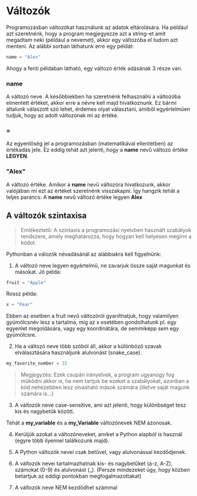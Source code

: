 # Változók

Programozásban változókat használunk az adatok eltárolására. Ha például azt szeretnénk, hogy a program megjegyezze azt a string-et amit megadtam neki (például a nevemet), akkor egy változóba el tudom azt menteni. Az alábbi sorban láthatunk erre egy példát:

```python
name = "Alex"
```

Ahogy a fenti példában látható, egy változó érték adásának 3 része van.

### name 
A változó neve. A későbbiekben ha szeretnénk felhasználni a változóba elmentett értéket, akkor erre a névre kell majd hivatkoznunk. Ez bármi általunk válaszott szó lehet, érdemes olyat választani, amiből egyértelműen tudjuk, hogy az adott változónak mi az értéke.

### =
Az egyenlőség jel a programozásban (matematikával ellentétben) az értékadás jele. Ez eddig tehát azt jelenti, hogy a **name** nevű változó értéke **LEGYEN**. 

### "Alex"
A változó értéke. Amikor a **name** nevű változóra hivatkozunk, akkor valójában mi ezt az értéket szeretnénk visszakapni.
Így hangzik tehát a teljes parancs:
A **name** nevű változó értéke legyen **Alex**

## A változók szintaxisa
> Emlékeztető: A szintaxis a programozási nyelvben használt szabályok rendszere, amely meghatározza, hogy hogyan kell helyesen megírni a kódot.

Pythonban a válozók névadásánál az alábbiakra kell figyelnünk:
1. A változó neve legyen egyértelmű, ne zavarjuk össze saját magunkat és másokat.
  Jó példa:
  ```python
  fruit = "Apple"
  ```
  Rossz példa:
  ```python
  x = "Pear"
  ```
  Ebben az esetben a fruit nevű változóról gyaníthatjuk, hogy valamilyen gyümölcsnév lesz a tartalma, míg az x esetében gondolhatunk pl. egy egyenlet megoldására, vagy egy koordinátára, de semmiképp sem egy gyümölcsre.
   
2. Ha a változó neve több szóból áll, akkor a különböző szavak elválasztására használjunk alulvonást (snake_case).

```python
my_favorite_number = 15
```

> Megjegyzés: Ezek csupán irányelvek, a program ugyanúgy fog működni akkor is, ha nem tartjuk be ezeket a szabályokat, azonban a kód nehezebben lesz olvasható mások számára (illetve saját magunk számára is...)

3. A változók neve case-sensitive, ami azt jelenti, hogy különbséget tesz kis és nagybetűk között.

Tehát a **my_variable** és a **my_Variable** változónevek NEM azonosak.

4. Kerüljük azokat a változóneveket, amiket a Python alapból is használ (egyre több ilyennel találkozunk majd).

5. A Python változók nevei csak betűvel, vagy alulvonással kezdődjenek.

6. A változók nevei tartalmazhatnak kis- és nagybetűket (a-z, A-Z), számokat (0-9) és alulvonást (_). (Persze mindezeket úgy, hogy közben betartjuk az eddigi pontokban megfogalmazottakat)
    
7. A változók neve NEM kezdődhet számmal